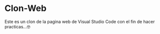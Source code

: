 # Clon-Web
Este es un clon de la pagina web de Visual Studio Code con el fin de hacer practicas...🤓
